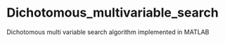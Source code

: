 # Dichotomous_multivariable_search
Dichotomous multi variable search algorithm implemented in MATLAB 
